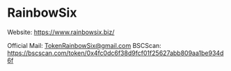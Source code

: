 # RainbowSix
Website:
https://www.rainbowsix.biz/

Official Mail:
TokenRainbowSix@gmail.com
BSCScan:
https://bscscan.com/token/0x4fc0dc6f38d9fcf01f25627abb809aa1be934d6f
